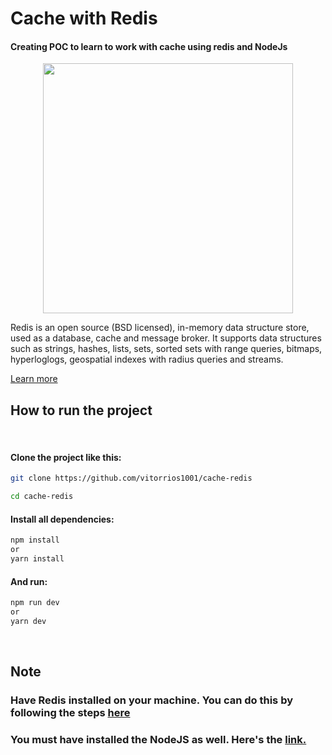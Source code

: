 # Cache with Redis


#### Creating POC to learn to work with cache using redis and NodeJs

<p align="center"><img width="400" src="https://miro.medium.com/max/800/1*9tQ4g7TEyggVS947Nq3M4Q.png">
</p>

Redis is an open source (BSD licensed), in-memory data structure store, used as a database, cache and message broker. It supports data structures such as strings, hashes, lists, sets, sorted sets with range queries, bitmaps, hyperloglogs, geospatial indexes with radius queries and streams.

<a href="https://redis.io/" title="Redis" target="_blank">Learn more</a>

## How to run the project

<br />

#### Clone the project like this:

```bash
git clone https://github.com/vitorrios1001/cache-redis

cd cache-redis
```

#### Install all dependencies:

```bash
npm install
or
yarn install
```

#### And run:

```bash
npm run dev
or
yarn dev
```

<br />

<h2>Note</h2>

<h3>Have Redis installed on your machine. You can do this by following the steps <a href="https://redis.io/download" title="Download Redis" target="_blank">here</a></h3>

<h3>You must have installed the NodeJS as well. Here's the <a href="https://nodejs.org/" title="Download nodejs" target="_blank">link.</a></h3>
